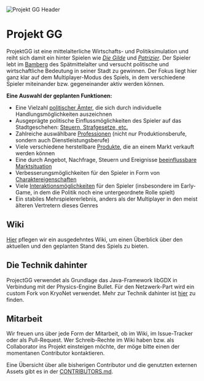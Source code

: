 ![Projekt GG Header](https://www.dropbox.com/s/a8rbml1ss9jnsga/project_gg_banner.png?raw=1)

# Projekt GG
ProjektGG ist eine mittelalterliche Wirtschafts- und Politiksimulation und reiht sich damit ein hinter Spielen wie _[Die Gilde](https://de.wikipedia.org/wiki/Die_Gilde)_ und _[Patrizier](https://de.wikipedia.org/wiki/Patrizier_(Computerspiel))_. Der Spieler lebt im [Bamberg](https://de.wikipedia.org/wiki/Bamberg) des Spätmittelalter und versucht politische und wirtschaftliche Bedeutung in seiner Stadt zu gewinnen. Der Fokus liegt hier ganz klar auf dem Multiplayer-Modus des Spiels, in dem verschiedene Spieler miteinander bzw. gegeneinander aktiv werden können.

**Eine Auswahl der geplanten Funktionen:**
* Eine Vielzahl [politischer Ämter](https://github.com/eskalon/ProjektGG/wiki/Amts%C3%BCbersicht), die sich durch individuelle Handlungsmöglichkeiten auszeichnen
* Ausgeprägte politische Einflussmöglichkeiten des Spieler auf das Stadtgeschehen: [Steuern, Strafgesetze, etc.](https://github.com/eskalon/ProjektGG/wiki/Gesetze-und-Steuern)
* Zahlreiche auswählbare [Professionen](https://github.com/eskalon/ProjektGG/wiki/Professionen) (nicht nur Produktionsberufe, sondern auch Dienstleistungsberufe)
* Viele verschiedene herstellbare [Produkte](https://github.com/eskalon/ProjektGG/wiki/Items), die an einem Markt verkauft werden können
* Eine durch Angebot, Nachfrage, Steuern und Ereignisse [beeinflussbare Marktsituation](https://github.com/eskalon/ProjektGG/wiki/Marktplatz)
* Verbesserungsmöglichkeiten für den Spieler in Form von [Charaktereigenschaften](https://github.com/eskalon/ProjektGG/wiki/Spieler)
* Viele [Interaktionsmöglichkeiten](https://github.com/eskalon/ProjektGG/wiki/Aktionsmöglichkeiten) für den Spieler (insbesondere im Early-Game, in dem die Politik noch eine untergeordnete Rolle spielt)
* Ein stabiles Mehrspielererlebnis, anders als der Multiplayer in den meist älteren Vertretern dieses Genres


## Wiki
[Hier](https://github.com/eskalon/ProjektGG/wiki) pflegen wir ein ausgedehntes Wiki, um einen Überblick über den aktuellen und den geplanten Stand des Spiels zu bieten.

## Die Technik dahinter
ProjectGG verwendet als Grundlage das Java-Framework libGDX in Verbindung mit der Physics-Engine Bullet. Für den Netzwerk-Part wird ein custom Fork von KryoNet verwendet. Mehr zur Technik dahinter ist [hier](https://github.com/eskalon/ProjektGG/wiki/Technik-dahinter) zu finden.

## Mitarbeit
Wir freuen uns über jede Form der Mitarbeit, ob im Wiki, im Issue-Tracker oder als Pull-Request. Wer Schreib-Rechte im Wiki haben bzw. als Collaborator ins Projekt einsteigen möchte, der möge bitte einen der momentanen Contributor kontaktieren.

Eine Übersicht über alle bisherigen Contributor und die genutzten externen Assets gibt es in der [CONTRIBUTORS.md](https://github.com/eskalon/ProjektGG/blob/master/CONTRIBUTORS.md).